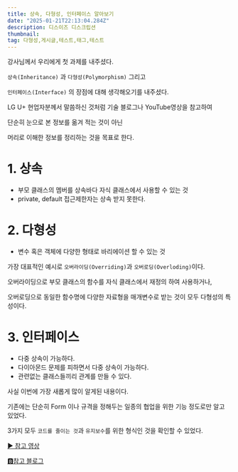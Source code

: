 ```yaml
---
title: 상속, 다형성, 인터페이스 알아보기
date: "2025-01-21T22:13:04.284Z"
description: 디스이즈 디스크립션
thumbnail:
tag: 다형성,게시글,테스트,태그,테스트
---
```


강사님께서 우리에게 첫 과제를 내주셨다.

`상속(Inheritance)` 과 `다형성(Polymorphism)` 그리고 

`인터페이스(Interface)` 의 장점에 대해 생각해오기를 내주셨다.

LG U+ 현업자분께서 말씀하신 것처럼 기술 블로그나 YouTube영상을 참고하여

단순히 눈으로 본 정보를 옮겨 적는 것이 아닌 

머리로 이해한 정보를 정리하는 것을 목표로 한다.

# 1. 상속
+ 부모 클래스의 멤버를 상속바다 자식 클래스에서 사용할 수 있는 것
+ private, default 접근제한자는 상속 받지 못한다.

# 2. 다형성
+ 변수 혹은 객체에 다양한 형태로 바리에이션 할 수 있는 것

가장 대표적인 예시로 `오버라이딩(Overriding)`과 `오버로딩(Overloding)`이다.

오버라이딩으로 부모 클래스의 함수를 자식 클래스에서 재정의 하여 사용하거나,

오버로딩으로 동일한 함수명에 다양한 자료형을 매개변수로 받는 것이 모두 다형성의 특성이다.

# 3. 인터페이스
+ 다중 상속이 가능하다.
+ 다이아몬드 문제를 피하면서 다중 상속이 가능하다.
+ 관련없는 클래스들끼리 관계를 만들 수 있다.

사실 이번에 가장 새롭게 많이 알게된 내용이다.

기존에는 단순히 Form 이나 규격을 정해두는 일종의 협업을 위한 기능 정도로만 알고 있었다.

3가지 모두 `코드를 줄이는 것`과 `유지보수`를 위한 형식인 것을 확인할 수 있었다.

[▶️   참고 영상](https://www.youtube.com/watch?v=T1BJzC9xb0g)

[🅱️참고 블로그](https://velog.io/@ung6860/JAVA%EB%8B%A4%ED%98%95%EC%84%B1-%EC%98%A4%EB%B2%84%EB%A1%9C%EB%94%A9-%EC%98%A4%EB%B2%84%EB%9D%BC%EC%9D%B4%EB%94%A9%EC%9D%98-%EC%B0%A8%EC%9D%B4)